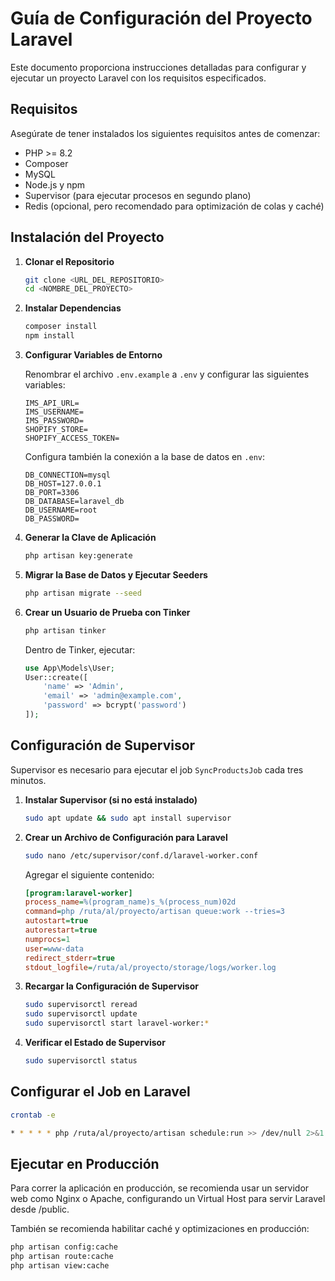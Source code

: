 # Guía de Configuración del Proyecto Laravel

Este documento proporciona instrucciones detalladas para configurar y ejecutar un proyecto Laravel con los requisitos especificados.

## Requisitos

Asegúrate de tener instalados los siguientes requisitos antes de comenzar:

- PHP >= 8.2
- Composer
- MySQL
- Node.js y npm
- Supervisor (para ejecutar procesos en segundo plano)
- Redis (opcional, pero recomendado para optimización de colas y caché)

## Instalación del Proyecto

1.  **Clonar el Repositorio**

    ```bash
    git clone <URL_DEL_REPOSITORIO>
    cd <NOMBRE_DEL_PROYECTO>
    ```

2.  **Instalar Dependencias**

    ```bash
    composer install
    npm install
    ```

3.  **Configurar Variables de Entorno**

    Renombrar el archivo `.env.example` a `.env` y configurar las siguientes variables:

    ```
    IMS_API_URL=
    IMS_USERNAME=
    IMS_PASSWORD=
    SHOPIFY_STORE=
    SHOPIFY_ACCESS_TOKEN=
    ```

    Configura también la conexión a la base de datos en `.env`:

    ```
    DB_CONNECTION=mysql
    DB_HOST=127.0.0.1
    DB_PORT=3306
    DB_DATABASE=laravel_db
    DB_USERNAME=root
    DB_PASSWORD=
    ```

4.  **Generar la Clave de Aplicación**

    ```bash
    php artisan key:generate
    ```

5.  **Migrar la Base de Datos y Ejecutar Seeders**

    ```bash
    php artisan migrate --seed
    ```

6.  **Crear un Usuario de Prueba con Tinker**

    ```bash
    php artisan tinker
    ```

    Dentro de Tinker, ejecutar:

    ```php
    use App\Models\User;
    User::create([
        'name' => 'Admin',
        'email' => 'admin@example.com',
        'password' => bcrypt('password')
    ]);
    ```

## Configuración de Supervisor

Supervisor es necesario para ejecutar el job `SyncProductsJob` cada tres minutos.

1.  **Instalar Supervisor (si no está instalado)**

    ```bash
    sudo apt update && sudo apt install supervisor
    ```

2.  **Crear un Archivo de Configuración para Laravel**

    ```bash
    sudo nano /etc/supervisor/conf.d/laravel-worker.conf
    ```

    Agregar el siguiente contenido:

    ```ini
    [program:laravel-worker]
    process_name=%(program_name)s_%(process_num)02d
    command=php /ruta/al/proyecto/artisan queue:work --tries=3
    autostart=true
    autorestart=true
    numprocs=1
    user=www-data
    redirect_stderr=true
    stdout_logfile=/ruta/al/proyecto/storage/logs/worker.log
    ```

3.  **Recargar la Configuración de Supervisor**

    ```bash
    sudo supervisorctl reread
    sudo supervisorctl update
    sudo supervisorctl start laravel-worker:*
    ```

4.  **Verificar el Estado de Supervisor**

    ```bash
    sudo supervisorctl status
    ```

## Configurar el Job en Laravel

```bash
crontab -e

* * * * * php /ruta/al/proyecto/artisan schedule:run >> /dev/null 2>&1

```

## Ejecutar en Producción
Para correr la aplicación en producción, se recomienda usar un servidor web como Nginx o Apache, configurando un Virtual Host para servir Laravel desde /public.

También se recomienda habilitar caché y optimizaciones en producción:

```bash
php artisan config:cache
php artisan route:cache
php artisan view:cache
```
